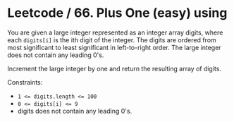 # Leetcode / 66. Plus One (easy) using 

You are given a large integer represented as an integer array digits, where each `digits[i]` is the ith digit of the integer. The digits are ordered from most significant to least significant in left-to-right order. The large integer does not contain any leading 0's.

Increment the large integer by one and return the resulting array of digits.

Constraints:

- `1 <= digits.length <= 100`
- `0 <= digits[i] <= 9`
- digits does not contain any leading 0's.
